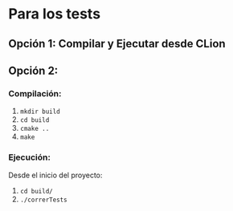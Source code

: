 # Para los tests

## Opción 1: Compilar y Ejecutar desde CLion

## Opción 2:

### Compilación:

1. `mkdir build`
2. `cd build`
3. `cmake ..`
4. `make`

### Ejecución:

Desde el inicio del proyecto:

1. `cd build/`
2. `./correrTests`
